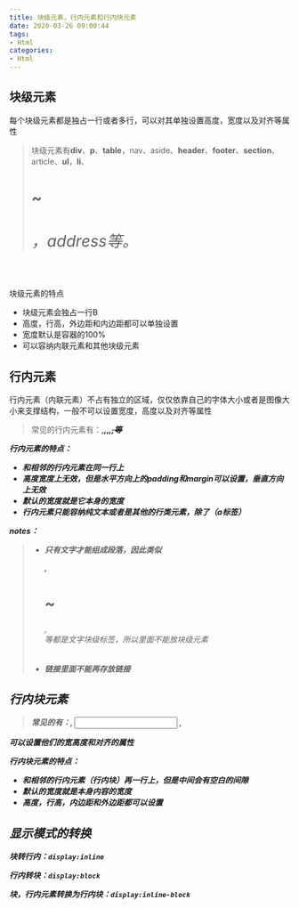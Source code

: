 ```yaml
---
title: 块级元素，行内元素和行内块元素
date: 2020-03-26 09:00:44
tags:
- Html
categories:
- Html
---
```


## 块级元素

每个块级元素都是独占一行或者多行，可以对其单独设置高度，宽度以及对齐等属性

>  块级元素有**div**、**p**、**table**，nav、aside、**header**、**footer**、**section**、article、**ul**，**li**、 **<h1>~<h6>** ，address等。

块级元素的特点

- 块级元素会独占一行B
- 高度，行高，外边距和内边距都可以单独设置
- 宽度默认是容器的100%
- 可以容纳内联元素和其他块级元素

## 行内元素

行内元素（内联元素）不占有独立的区域，仅仅依靠自己的字体大小或者是图像大小来支撑结构，一般不可以设置宽度，高度以及对齐等属性

> 常见的行内元素有：<a>,<strong>,<b>,<em>,<del>,<span>等

行内元素的特点：

- 和相邻的行内元素在同一行上
- 高度宽度上无效，但是水平方向上的padding和margin可以设置，垂直方向上无效
- 默认的宽度就是它本身的宽度
- 行内元素只能容纳纯文本或者是其他的行类元素，除了（a标签）

**notes：**

> - 只有文字才能组成段落，因此类似<p>,<h1>~<h6>,<dt>等都是文字块级标签，所以里面不能放块级元素
> - 链接里面不能再存放链接

## 行内块元素

> 常见的有：<img/>, <input/> ,<td/>

可以设置他们的宽高度和对齐的属性

行内块元素的特点：

- 和相邻的行内元素（行内块）再一行上，但是中间会有空白的间隙
- 默认的宽度就是本身内容的宽度
- 高度，行高，内边距和外边距都可以设置

## 显示模式的转换

块转行内：`display:inline`

行内转块：`display:block`

块，行内元素转换为行内块：`display:inline-block`